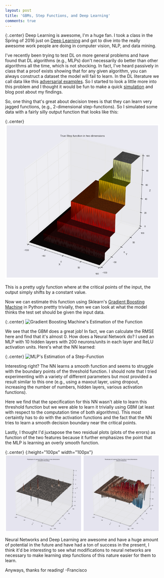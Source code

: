 ```yaml
---
layout: post
title: 'GBMs, Step Functions, and Deep Learning'
comments: true
---
```


{:.center}
Deep Learning is awesome, I'm a huge fan. I took a class in the Spring of 2016 just on [Deep Learning](https://github.com/franciscojavierarceo/ECBME6040) and got to dive into the really awesome work people are doing in computer vision, NLP, and data mining.

I've recently been trying to test DL on more general problems and have found that DL algorithms (e.g., MLPs) don't necessarily do better than other algorithms all the time, which is not shocking. In fact, I've heard passively in class that a proof exists showing that for any given algorithm, you can always construct a dataset the model will fail to learn. In the DL literature we call data like this [adversarial examples](https://arxiv.org/pdf/1412.6572.pdf). So I started to look a little more into this problem and I thought it would be fun to make a quick [simulation](https://github.com/franciscojavierarceo/Python/blob/master/Step%20Functions.ipynb) and blog post about my findings.  

So, one thing that's great about decision trees is that they can learn very jagged functions, (e.g., 2-dimensional step-functions). So I simulated some data with a fairly silly output function that looks like this:

{:.center}
![A look at the true function](/assets/images/stepfunction_true.png)

This is a pretty ugly function where at the critical points of the input, the output simply shifts by a constant value. 

Now we can estimate this function using Sklearn's [Gradient Boosting Machine](http://scikit-learn.org/stable/modules/generated/sklearn.ensemble.GradientBoostingClassifier.html) in Python prettty trivially, then we can look at what the model thinks the test set should be given the input data.

{:.center}
![Gradient Boosting Machine's Estimation of the Function](/assets/images/stepfunctiongbm.gif)

We see that the GBM does a great job! In fact, we can calculate the RMSE here and find that it's almost 0. How does a Neural Network do? I used an MLP with 10 hidden layers with 200 neurons/units in each layer and ReLU activation units. Here's what the NN learned:

{:.center}
![MLP's Estimation of a Step-Function](/assets/images/stepfunctionmlp.gif)

Interesting right? The NN learns a smooth function and seems to struggle with the boundary points of the threshold function. I should note that I tried experimenting with a variety of different parameters but most provided a result similar to this one (e.g., using a maxout layer, using dropout, increasing the number of numbers, hidden layers, various activation functions). 

Here we find that the specification for this NN wasn't able to learn this threshold function but we were able to learn it trivially using GBM (at least with respect to the computation time of both algorithms). This most certaintly has to do with the activation functions and the fact that the NN tries to learn a smooth decision boundary near the critical points.

Lastly, I thought I'd juxtapose the two residual plots (plots of the errors) as function of the two features because it further emphasizes the point that the MLP is learning an overly smooth function.


{:.center}
{:height="100px" width="100px"}
![Look at them there residuals](/assets/images/stepfunction_res.png)

Neural Networks and Deep Learning are awesome and have a huge amount of potential in the future and have had a ton of success in the present, I think it'd be interesting to see what modifications to neural networks are necessary to make learning step functions of this nature easier for them to learn.

Anyways, thanks for reading!
-Francisco
